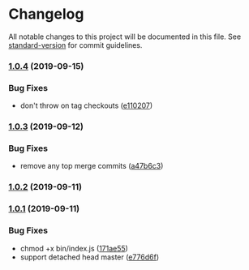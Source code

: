 # Changelog

All notable changes to this project will be documented in this file. See [standard-version](https://github.com/conventional-changelog/standard-version) for commit guidelines.

### [1.0.4](https://github.com/CrowdStrike/commitlint/compare/v1.0.3...v1.0.4) (2019-09-15)


### Bug Fixes

* don't throw on tag checkouts ([e110207](https://github.com/CrowdStrike/commitlint/commit/e110207))

### [1.0.3](https://github.com/CrowdStrike/commitlint/compare/v1.0.2...v1.0.3) (2019-09-12)


### Bug Fixes

* remove any top merge commits ([a47b6c3](https://github.com/CrowdStrike/commitlint/commit/a47b6c3))

### [1.0.2](https://github.com/CrowdStrike/commitlint/compare/v1.0.1...v1.0.2) (2019-09-11)

### [1.0.1](https://github.com/CrowdStrike/commitlint/compare/v1.0.0...v1.0.1) (2019-09-11)


### Bug Fixes

* chmod +x bin/index.js ([171ae55](https://github.com/CrowdStrike/commitlint/commit/171ae55))
* support detached head master ([e776d6f](https://github.com/CrowdStrike/commitlint/commit/e776d6f))
